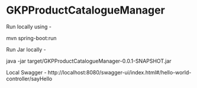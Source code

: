 # GKPProductCatalogueManager


Run locally using -

mvn spring-boot:run

Run Jar locally - 

java -jar target/GKPProductCatalogueManager-0.0.1-SNAPSHOT.jar

Local Swagger -
http://localhost:8080/swagger-ui/index.html#/hello-world-controller/sayHello


